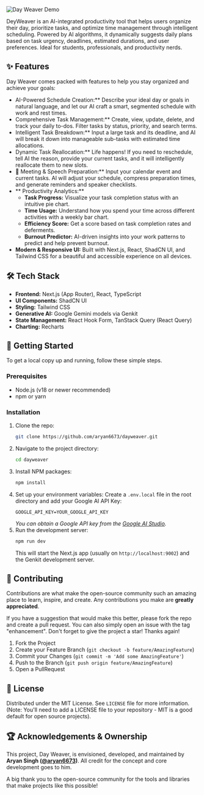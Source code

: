 ![Day Weaver Demo](https://raw.githubusercontent.com/aryan6673/DayWeaver/master/public/demo34.gif)

DeyWeaver is an AI-integrated productivity tool that helps users organize their day, prioritize tasks, and optimize time management through intelligent scheduling. Powered by AI algorithms, it dynamically suggests daily plans based on task urgency, deadlines, estimated durations, and user preferences. Ideal for students, professionals, and productivity nerds.


## ✨ Features

Day Weaver comes packed with features to help you stay organized and achieve your goals:

*    AI-Powered Schedule Creation:** Describe your ideal day or goals in natural language, and let our AI craft a smart, segmented schedule with work and rest times.
*    Comprehensive Task Management:** Create, view, update, delete, and track your daily to-dos. Filter tasks by status, priority, and search terms.
*    Intelligent Task Breakdown:** Input a large task and its deadline, and AI will break it down into manageable sub-tasks with estimated time allocations.
*    Dynamic Task Reallocation:** Life happens! If you need to reschedule, tell AI the reason, provide your current tasks, and it will intelligently reallocate them to new slots.
*   🎤 Meeting & Speech Preparation:** Input your calendar event and current tasks. AI will adjust your schedule, compress preparation times, and generate reminders and speaker checklists.
*   ** Productivity Analytics:**
    *   **Task Progress:** Visualize your task completion status with an intuitive pie chart.
    *   **Time Usage:** Understand how you spend your time across different activities with a weekly bar chart.
    *   **Efficiency Score:** Get a score based on task completion rates and deferments.
    *   **Burnout Predictor:** AI-driven insights into your work patterns to predict and help prevent burnout.
*   **Modern & Responsive UI:** Built with Next.js, React, ShadCN UI, and Tailwind CSS for a beautiful and accessible experience on all devices.

## 🛠️ Tech Stack

*   **Frontend:** Next.js (App Router), React, TypeScript
*   **UI Components:** ShadCN UI
*   **Styling:** Tailwind CSS
*   **Generative AI:** Google Gemini models via Genkit
*   **State Management:** React Hook Form, TanStack Query (React Query)
*   **Charting:** Recharts

## 🚀 Getting Started

To get a local copy up and running, follow these simple steps.

### Prerequisites

*   Node.js (v18 or newer recommended)
*   npm or yarn

### Installation

1.  Clone the repo:
    ```sh
    git clone https://github.com/aryan6673/dayweaver.git
    ```
2.  Navigate to the project directory:
    ```sh
    cd dayweaver
    ```
3.  Install NPM packages:
    ```sh
    npm install
    ```
4.  Set up your environment variables:
    Create a `.env.local` file in the root directory and add your Google AI API Key:
    ```env
    GOOGLE_API_KEY=YOUR_GOOGLE_API_KEY
    ```
    *You can obtain a Google API key from the [Google AI Studio](https://aistudio.google.com/app/apikey).*
5.  Run the development server:
    ```sh
    npm run dev
    ```
    This will start the Next.js app (usually on `http://localhost:9002`) and the Genkit development server.

## 🤝 Contributing

Contributions are what make the open-source community such an amazing place to learn, inspire, and create. Any contributions you make are **greatly appreciated**.

If you have a suggestion that would make this better, please fork the repo and create a pull request. You can also simply open an issue with the tag "enhancement".
Don't forget to give the project a star! Thanks again!

1.  Fork the Project
2.  Create your Feature Branch (`git checkout -b feature/AmazingFeature`)
3.  Commit your Changes (`git commit -m 'Add some AmazingFeature'`)
4.  Push to the Branch (`git push origin feature/AmazingFeature`)
5.  Open a PullRequest

## 📜 License

Distributed under the MIT License. See `LICENSE` file for more information. (Note: You'll need to add a LICENSE file to your repository - MIT is a good default for open source projects).

## 🏆 Acknowledgements & Ownership

This project, Day Weaver, is envisioned, developed, and maintained by **Aryan Singh ([@aryan6673](https://github.com/aryan6673))**. All credit for the concept and core development goes to him.

A big thank you to the open-source community for the tools and libraries that make projects like this possible!
